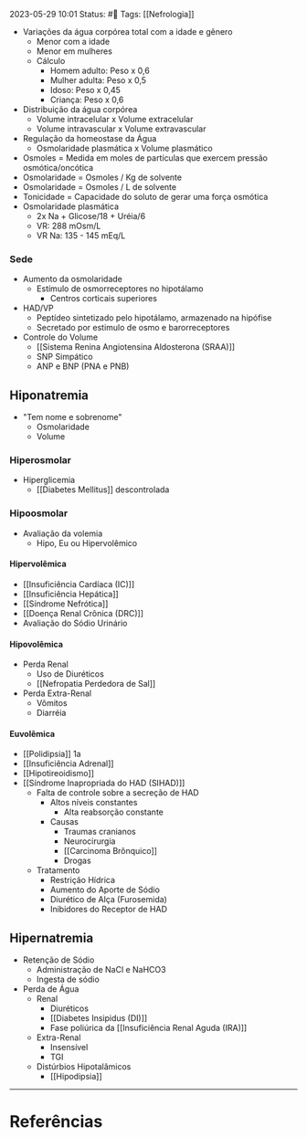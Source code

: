 2023-05-29 10:01
Status: #🌱 
Tags: [[Nefrologia]]
<br/>
- Variações da água corpórea total com a idade e gênero
	- Menor com a idade
	- Menor em mulheres
	- Cálculo
		- Homem adulto: Peso x 0,6
		- Mulher adulta: Peso x 0,5
		- Idoso: Peso x 0,45
		- Criança: Peso x 0,6
- Distribuição da água corpórea
	- Volume intracelular x Volume extracelular
	- Volume intravascular x Volume extravascular
- Regulação da homeostase da Água
	- Osmolaridade plasmática x Volume plasmático
- Osmoles = Medida em moles de partículas que exercem pressão osmótica/oncótica 
- Osmolaridade = Osmoles / Kg de solvente
- Osmolaridade = Osmoles / L de solvente
- Tonicidade = Capacidade do soluto de gerar uma força osmótica
- Osmolaridade plasmática
	- 2x Na + Glicose/18 + Uréia/6
	- VR: 288 mOsm/L
	- VR Na: 135 - 145 mEq/L
### Sede
- Aumento da osmolaridade
	- Estímulo de osmorreceptores no hipotálamo
		- Centros corticais superiores
- HAD/VP
	- Peptídeo sintetizado pelo hipotálamo, armazenado na hipófise
	- Secretado por estimulo de osmo e barorreceptores
- Controle do Volume
	- [[Sistema Renina Angiotensina Aldosterona (SRAA)]]
	- SNP Simpático
	- ANP e BNP (PNA e PNB)
## Hiponatremia
- "Tem nome e sobrenome"
	- Osmolaridade
	- Volume
### Hiperosmolar
- Hiperglicemia
	- [[Diabetes Mellitus]] descontrolada
### Hipoosmolar
- Avaliação da volemia
	- Hipo, Eu ou Hipervolêmico
#### Hipervolêmica
- [[Insuficiência Cardíaca (IC)]]
- [[Insuficiência Hepática]]
- [[Síndrome Nefrótica]]
- [[Doença Renal Crônica (DRC)]]
- Avaliação do Sódio Urinário
#### Hipovolêmica
- Perda Renal
	- Uso de Diuréticos
	- [[Nefropatia Perdedora de Sal]]
- Perda Extra-Renal
	- Vômitos
	- Diarréia
#### Euvolêmica
- [[Polidipsia]] 1a
- [[Insuficiência Adrenal]]
- [[Hipotireoidismo]]
- [[Síndrome Inapropriada do HAD (SIHAD)]]
	- Falta de controle sobre a secreção de HAD
		- Altos níveis constantes
			- Alta reabsorção constante
		- Causas
			- Traumas cranianos
			- Neurocirurgia
			- [[Carcinoma Brônquico]]
			- Drogas
	- Tratamento
		- Restrição Hídrica
		- Aumento do Aporte de Sódio
		- Diurético de Alça (Furosemida)
		- Inibidores do Receptor de HAD
## Hipernatremia
- Retenção de Sódio
	- Administração de NaCl e NaHCO3
	- Ingesta de sódio
- Perda de Água
	- Renal
		- Diuréticos
		- [[Diabetes Insipidus (DI)]]
		- Fase poliúrica da [[Insuficiência Renal Aguda (IRA)]]
	- Extra-Renal
		- Insensível
		- TGI
	- Distúrbios Hipotalâmicos
		- [[Hipodipsia]]
____
# Referências

